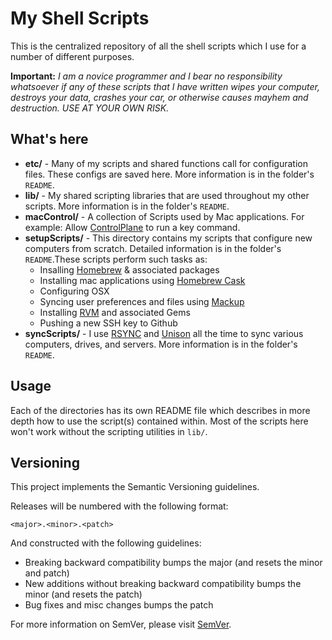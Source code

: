 # My Shell Scripts
This is the centralized repository of all the shell scripts which I use for a number of different purposes.

**Important:**  *I am a novice programmer and I bear no responsibility whatsoever if any of these scripts that I have written wipes your computer, destroys your data, crashes your car, or otherwise causes mayhem and destruction.  USE AT YOUR OWN RISK.*

## What's here

* **etc/** - Many of my scripts and shared functions call for configuration files.  These configs are saved here. More information is in the folder's `README`.
* **lib/** - My shared scripting libraries that are used throughout my other scripts.  More information is in the folder's `README`.
* **macControl/** - A collection of Scripts used by Mac applications.  For example: Allow [ControlPlane][8] to run a key command.
* **setupScripts/** - This directory contains my scripts that configure new computers from scratch.  Detailed information is in the folder's `README`.These scripts perform such tasks as:
	* Insalling [Homebrew][1] & associated packages
	* Installing mac applications using [Homebrew Cask][2]
	* Configuring OSX
	* Syncing user preferences and files using [Mackup][3]
	* Installing [RVM][4] and associated Gems
	* Pushing a new SSH key to Github
* **syncScripts/** - I use [RSYNC][5] and [Unison][6] all the time to sync various computers, drives, and servers.  More information is in the folder's `README`.

## Usage
Each of the directories has its own README file which describes in more depth how to use the script(s) contained within.  Most of the scripts here won't work without the scripting utilities in `lib/`.

## Versioning

This project implements the Semantic Versioning guidelines.

Releases will be numbered with the following format:

`<major>.<minor>.<patch>`

And constructed with the following guidelines:

* Breaking backward compatibility bumps the major (and resets the minor and patch)
* New additions without breaking backward compatibility bumps the minor (and resets the patch)
* Bug fixes and misc changes bumps the patch

For more information on SemVer, please visit [SemVer][7].

[1]: http://brew.sh
[2]: http://caskroom.io
[3]: https://github.com/lra/mackup
[4]: https://rvm.io
[5]: http://en.wikipedia.org/wiki/Rsync
[6]: http://www.cis.upenn.edu/~bcpierce/unison/
[7]: http://semver.org
[8]: http://www.controlplaneapp.com/
